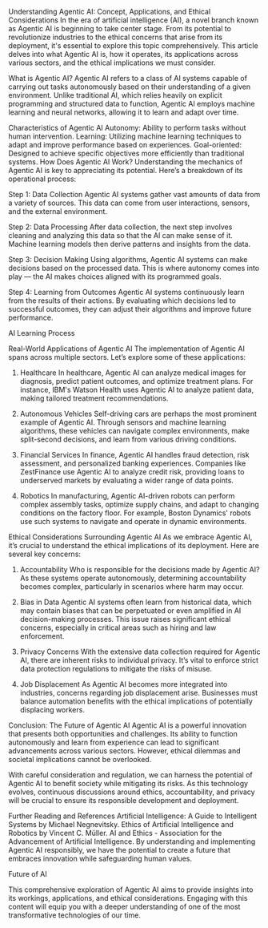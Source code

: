 Understanding Agentic AI: Concept, Applications, and Ethical Considerations
In the era of artificial intelligence (AI), a novel branch known as Agentic AI is beginning to take center stage. From its potential to revolutionize industries to the ethical concerns that arise from its deployment, it's essential to explore this topic comprehensively. This article delves into what Agentic AI is, how it operates, its applications across various sectors, and the ethical implications we must consider.

What is Agentic AI?
Agentic AI refers to a class of AI systems capable of carrying out tasks autonomously based on their understanding of a given environment. Unlike traditional AI, which relies heavily on explicit programming and structured data to function, Agentic AI employs machine learning and neural networks, allowing it to learn and adapt over time.

Characteristics of Agentic AI
Autonomy: Ability to perform tasks without human intervention.
Learning: Utilizing machine learning techniques to adapt and improve performance based on experiences.
Goal-oriented: Designed to achieve specific objectives more efficiently than traditional systems.
How Does Agentic AI Work?
Understanding the mechanics of Agentic AI is key to appreciating its potential. Here’s a breakdown of its operational process:

Step 1: Data Collection
Agentic AI systems gather vast amounts of data from a variety of sources. This data can come from user interactions, sensors, and the external environment.

Step 2: Data Processing
After data collection, the next step involves cleaning and analyzing this data so that the AI can make sense of it. Machine learning models then derive patterns and insights from the data.

Step 3: Decision Making
Using algorithms, Agentic AI systems can make decisions based on the processed data. This is where autonomy comes into play — the AI makes choices aligned with its programmed goals.

Step 4: Learning from Outcomes
Agentic AI systems continuously learn from the results of their actions. By evaluating which decisions led to successful outcomes, they can adjust their algorithms and improve future performance.

AI Learning Process

Real-World Applications of Agentic AI
The implementation of Agentic AI spans across multiple sectors. Let’s explore some of these applications:

1. Healthcare
In healthcare, Agentic AI can analyze medical images for diagnosis, predict patient outcomes, and optimize treatment plans. For instance, IBM's Watson Health uses Agentic AI to analyze patient data, making tailored treatment recommendations.

2. Autonomous Vehicles
Self-driving cars are perhaps the most prominent example of Agentic AI. Through sensors and machine learning algorithms, these vehicles can navigate complex environments, make split-second decisions, and learn from various driving conditions.

3. Financial Services
In finance, Agentic AI handles fraud detection, risk assessment, and personalized banking experiences. Companies like ZestFinance use Agentic AI to analyze credit risk, providing loans to underserved markets by evaluating a wider range of data points.

4. Robotics
In manufacturing, Agentic AI-driven robots can perform complex assembly tasks, optimize supply chains, and adapt to changing conditions on the factory floor. For example, Boston Dynamics' robots use such systems to navigate and operate in dynamic environments.

Ethical Considerations Surrounding Agentic AI
As we embrace Agentic AI, it’s crucial to understand the ethical implications of its deployment. Here are several key concerns:

1. Accountability
Who is responsible for the decisions made by Agentic AI? As these systems operate autonomously, determining accountability becomes complex, particularly in scenarios where harm may occur.

2. Bias in Data
Agentic AI systems often learn from historical data, which may contain biases that can be perpetuated or even amplified in AI decision-making processes. This issue raises significant ethical concerns, especially in critical areas such as hiring and law enforcement.

3. Privacy Concerns
With the extensive data collection required for Agentic AI, there are inherent risks to individual privacy. It’s vital to enforce strict data protection regulations to mitigate the risks of misuse.

4. Job Displacement
As Agentic AI becomes more integrated into industries, concerns regarding job displacement arise. Businesses must balance automation benefits with the ethical implications of potentially displacing workers.

Conclusion: The Future of Agentic AI
Agentic AI is a powerful innovation that presents both opportunities and challenges. Its ability to function autonomously and learn from experience can lead to significant advancements across various sectors. However, ethical dilemmas and societal implications cannot be overlooked.

With careful consideration and regulation, we can harness the potential of Agentic AI to benefit society while mitigating its risks. As this technology evolves, continuous discussions around ethics, accountability, and privacy will be crucial to ensure its responsible development and deployment.

Further Reading and References
Artificial Intelligence: A Guide to Intelligent Systems by Michael Negnevitsky.
Ethics of Artificial Intelligence and Robotics by Vincent C. Müller.
AI and Ethics - Association for the Advancement of Artificial Intelligence.
By understanding and implementing Agentic AI responsibly, we have the potential to create a future that embraces innovation while safeguarding human values.

Future of AI

This comprehensive exploration of Agentic AI aims to provide insights into its workings, applications, and ethical considerations. Engaging with this content will equip you with a deeper understanding of one of the most transformative technologies of our time.